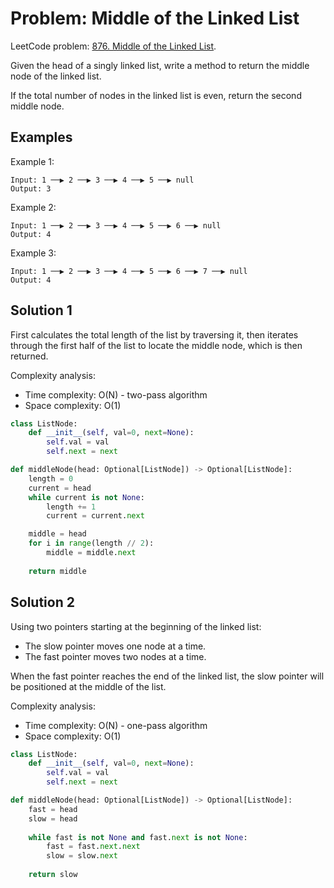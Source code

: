 # Problem: Middle of the Linked List

LeetCode problem: [876. Middle of the Linked List](https://leetcode.com/problems/middle-of-the-linked-list/).

Given the head of a singly linked list, write a method to return the middle node of the linked list.

If the total number of nodes in the linked list is even, return the second middle node.

## Examples

Example 1:

```plaintext
Input: 1 ──▶ 2 ──▶ 3 ──▶ 4 ──▶ 5 ──▶ null
Output: 3
```

Example 2:

```plaintext
Input: 1 ──▶ 2 ──▶ 3 ──▶ 4 ──▶ 5 ──▶ 6 ──▶ null
Output: 4
```

Example 3:

```plaintext
Input: 1 ──▶ 2 ──▶ 3 ──▶ 4 ──▶ 5 ──▶ 6 ──▶ 7 ──▶ null
Output: 4
```

## Solution 1

First calculates the total length of the list by traversing it, then iterates through the first half of the list to locate the middle node, which is then returned.

Complexity analysis:

- Time complexity: O(N) - two-pass algorithm
- Space complexity: O(1)

```python
class ListNode:
    def __init__(self, val=0, next=None):
        self.val = val
        self.next = next

def middleNode(head: Optional[ListNode]) -> Optional[ListNode]:
    length = 0
    current = head
    while current is not None:
        length += 1
        current = current.next

    middle = head
    for i in range(length // 2):
        middle = middle.next
    
    return middle
```

## Solution 2

Using two pointers starting at the beginning of the linked list:

- The slow pointer moves one node at a time.
- The fast pointer moves two nodes at a time.

When the fast pointer reaches the end of the linked list, the slow pointer will be positioned at the middle of the list.

Complexity analysis:

- Time complexity: O(N) - one-pass algorithm
- Space complexity: O(1)

```python
class ListNode:
    def __init__(self, val=0, next=None):
        self.val = val
        self.next = next

def middleNode(head: Optional[ListNode]) -> Optional[ListNode]:
    fast = head
    slow = head
    
    while fast is not None and fast.next is not None:
        fast = fast.next.next
        slow = slow.next
        
    return slow
```
